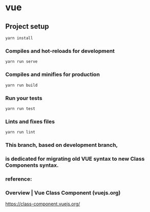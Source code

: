 # vue

## Project setup
```
yarn install
```

### Compiles and hot-reloads for development
```
yarn run serve
```

### Compiles and minifies for production
```
yarn run build
```

### Run your tests
```
yarn run test
```

### Lints and fixes files
```
yarn run lint
```

### This branch, based on development branch, 
### is dedicated for migrating old VUE syntax to new Class Components syntax.
### reference: 
### Overview | Vue Class Component (vuejs.org) 
https://class-component.vuejs.org/ 